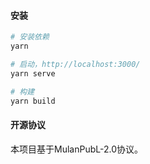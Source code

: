 #### 安装

``` bash
# 安装依赖
yarn

# 启动，http://localhost:3000/
yarn serve

# 构建
yarn build
```

#### 开源协议
本项目基于MulanPubL-2.0协议。
